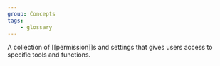 ```yaml
---
group: Concepts
tags:
    - glossary
---
```

A collection of [[permission]]s and settings that gives users access to specific tools and functions.